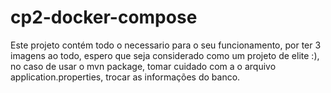 # cp2-docker-compose
Este projeto contém todo o necessario para o seu funcionamento, por ter 3 imagens ao todo, espero que seja considerado como um projeto de elite :), no caso de usar o mvn package, tomar cuidado com a o arquivo application.properties, trocar as informações do banco.
